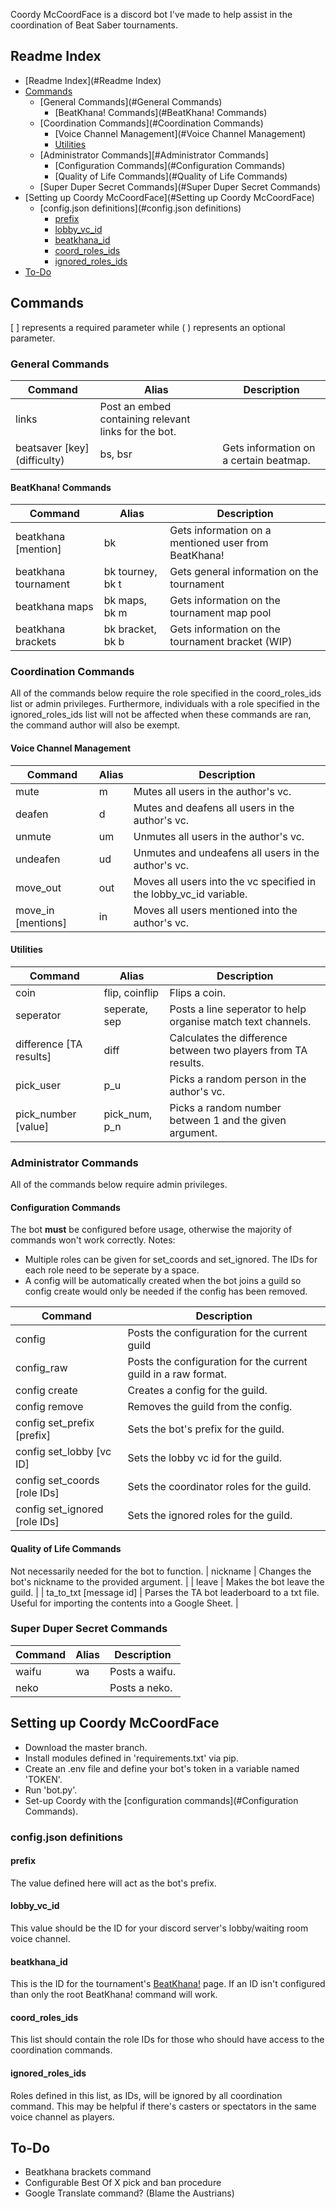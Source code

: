Coordy McCoordFace is a discord bot I've made to help assist in the coordination of Beat Saber tournaments.

## Readme Index
* [Readme Index](#Readme Index)
* [Commands](#Commands)
    * [General Commands](#General Commands)
        * [BeatKhana! Commands](#BeatKhana! Commands)
    * [Coordination Commands](#Coordination Commands)
        * [Voice Channel Management](#Voice Channel Management)
        * [Utilities](#Utilities)
    * [Administrator Commands][#Administrator Commands]
        * [Configuration Commands](#Configuration Commands)
        * [Quality of Life Commands](#Quality of Life Commands)
    * [Super Duper Secret Commands](#Super Duper Secret Commands)
* [Setting up Coordy McCoordFace](#Setting up Coordy McCoordFace)
    * [config.json definitions](#config.json definitions)
        * [prefix](#prefix)
        * [lobby_vc_id](#lobby_vc_id)
        * [beatkhana_id](#beatkhana_id)
        * [coord_roles_ids](#coord_roles_ids)
        * [ignored_roles_ids](ignored_roles_ids)
* [To-Do](#To-Do)



## Commands
[ ] represents a required parameter while ( ) represents an optional parameter.

### General Commands
| Command | Alias | Description |
| --- | --- | --- |
| links | Post an embed containing relevant links for the bot. |
| beatsaver \[key\] \(difficulty\)| bs, bsr | Gets information on a certain beatmap. |

#### BeatKhana! Commands
| Command | Alias | Description |
| --- | --- | --- |
| beatkhana \[mention\] | bk | Gets information on a mentioned user from BeatKhana! |
| beatkhana tournament | bk tourney, bk t | Gets general information on the tournament |
| beatkhana maps | bk maps, bk m | Gets information on the tournament map pool |
| beatkhana brackets | bk bracket, bk b | Gets information on the tournament bracket (WIP) |

### Coordination Commands
All of the commands below require the role specified in the coord_roles_ids list or admin privileges. Furthermore, individuals with a role specified in the ignored_roles_ids list will not be affected when these commands are ran, the command author will also be exempt.

#### Voice Channel Management
| Command | Alias | Description |
| --- | --- | --- |
| mute | m | Mutes all users in the author's vc. |
| deafen | d | Mutes and deafens all users in the author's vc. |
| unmute | um | Unmutes all users in the author's vc. |
| undeafen | ud | Unmutes and undeafens all users in the author's vc. |
| move_out | out | Moves all users into the vc specified in the lobby_vc_id variable. |
| move_in \[mentions\] | in | Moves all users mentioned into the author's vc. |

#### Utilities
| Command | Alias | Description |
| --- | --- | --- |
| coin | flip, coinflip | Flips a coin. |
| seperator | seperate, sep | Posts a line seperator to help organise match text channels. |
| difference \[TA results\] | diff | Calculates the difference between two players from TA results. |
| pick_user | p_u | Picks a random person in the author's vc. | 
| pick_number \[value\] | pick_num, p_n | Picks a random number between 1 and the given argument. | 

### Administrator Commands
All of the commands below require admin privileges.

#### Configuration Commands
The bot **must** be configured before usage, otherwise the majority of commands won't work correctly.
Notes:
* Multiple roles can be given for set_coords and set_ignored. The IDs for each role need to be seperate by a space.
* A config will be automatically created when the bot joins a guild so config create would only be needed if the config has been removed.

| Command | Description |
| --- | --- |
| config | Posts the configuration for the current guild |
| config_raw | Posts the configuration for the current guild in a raw format. |
| config create | Creates a config for the guild. |
| config remove | Removes the guild from the config. |
| config set_prefix \[prefix\] | Sets the bot's prefix for the guild. |
| config set_lobby  \[vc ID\] | Sets the lobby vc id for the guild. |
| config set_coords \[role IDs\] | Sets the coordinator roles for the guild. |
| config set_ignored \[role IDs\] | Sets the ignored roles for the guild. |

#### Quality of Life Commands
Not necessarily needed for the bot to function.
| nickname | Changes the bot's nickname to the provided argument. |
| leave | Makes the bot leave the guild. |
| ta_to_txt \[message id\] | Parses the TA bot leaderboard to a txt file. Useful for importing the contents into a Google Sheet. |

### Super Duper Secret Commands
| Command | Alias | Description |
| --- | --- | --- |
| waifu | wa | Posts a waifu. |
| neko |  | Posts a neko. |

## Setting up Coordy McCoordFace
* Download the master branch.
* Install modules defined in 'requirements.txt' via pip.
* Create an .env file and define your bot's token in a variable named 'TOKEN'.
* Run 'bot.py'.
* Set-up Coordy with the [configuration commands](#Configuration Commands).

### config.json definitions
#### prefix
The value defined here will act as the bot's prefix.

#### lobby_vc_id
This value should be the ID for your discord server's lobby/waiting room voice channel.

#### beatkhana_id
This is the ID for the tournament's [BeatKhana!](https://beatkhana.com/) page. If an ID isn't configured than only the root BeatKhana! command will work. 

#### coord_roles_ids
This list should contain the role IDs for those who should have access to the coordination commands.

#### ignored_roles_ids
Roles defined in this list, as IDs, will be ignored by all coordination command. This may be helpful if there's casters or spectators in the same voice channel as players.

## To-Do
* Beatkhana brackets command
* Configurable Best Of X pick and ban procedure
* Google Translate command? (Blame the Austrians)